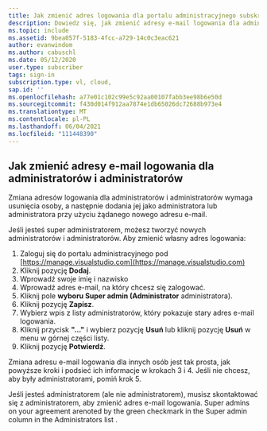 ```yaml
---
title: Jak zmienić adres logowania dla portalu administracyjnego subskrypcji
description: Dowiedz się, jak zmienić adresy e-mail logowania dla administratorów i administratorów Visual Studio subskrypcji
ms.topic: include
ms.assetid: 9bea057f-5183-4fcc-a729-14c0c3eac621
author: evanwindom
ms.author: cabuschl
ms.date: 05/12/2020
user.type: subscriber
tags: sign-in
subscription.type: vl, cloud,
sap.id: ''
ms.openlocfilehash: a77e01c102c99e5c92aa00107fabb3ee98b6e50d
ms.sourcegitcommit: f430d014f912aa7874e1db65026dc72688b973e4
ms.translationtype: MT
ms.contentlocale: pl-PL
ms.lasthandoff: 06/04/2021
ms.locfileid: "111448390"
---
```

## <a name="how-to-change-sign-in-emails-for-admins-and-super-admins"></a>Jak zmienić adresy e-mail logowania dla administratorów i administratorów

Zmiana adresów logowania dla administratorów i administratorów wymaga usunięcia osoby, a następnie dodania jej jako administratora lub administratora przy użyciu żądanego nowego adresu e-mail. 

Jeśli jesteś super administratorem, możesz tworzyć nowych administratorów i administratorów.  Aby zmienić własny adres logowania:
1. Zaloguj się do portalu administracyjnego pod [https://manage.visualstudio.com](https://manage.visualstudio.com)
0. Kliknij pozycję **Dodaj**.
0. Wprowadź swoje imię i nazwisko 
0. Wprowadź adres e-mail, na który chcesz się zalogować.
0. Kliknij pole **wyboru Super admin (Administrator** administratora).
0. Kliknij pozycję **Zapisz**.
0. Wybierz wpis z listy administratorów, który pokazuje stary adres e-mail logowania.
0. Kliknij przycisk **"..."** i wybierz pozycję **Usuń** lub kliknij pozycję **Usuń** w menu w górnej części listy.
0. Kliknij pozycję **Potwierdź**.

Zmiana adresu e-mail logowania dla innych osób jest tak prosta, jak powyższe kroki i podsieć ich informacje w krokach 3 i 4.  Jeśli nie chcesz, aby były administratorami, pomiń krok 5.

Jeśli jesteś administratorem (ale nie administratorem), musisz skontaktować się z administratorem, aby zmienić adres e-mail logowania.  Super admins on your agreement arenoted by the green checkmark in the Super admin column in the Administrators list .  